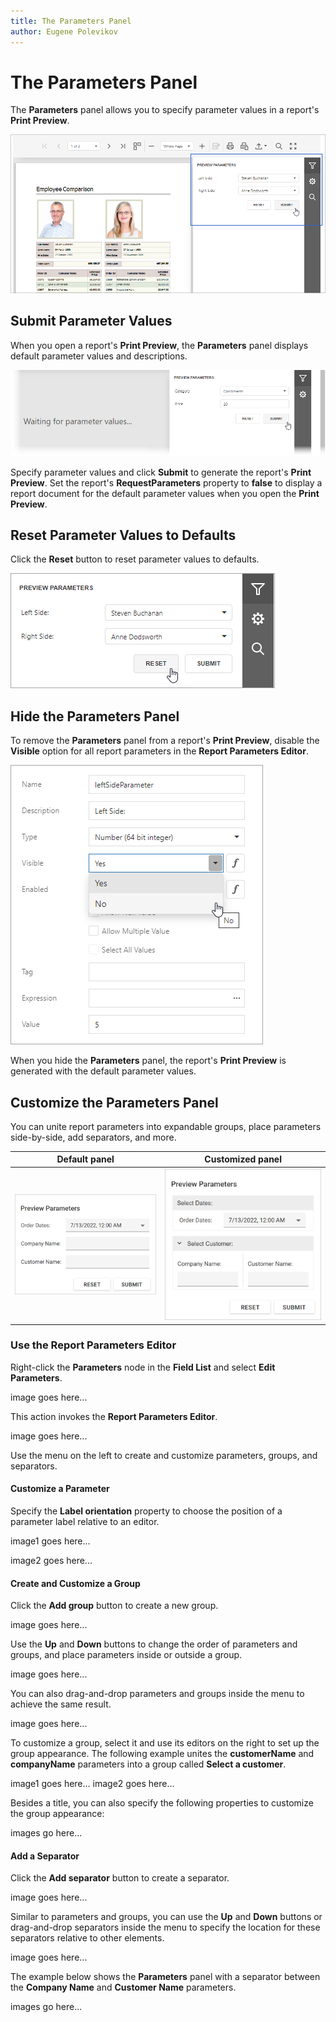 ```yaml
---
title: The Parameters Panel
author: Eugene Polevikov
---
```


# The Parameters Panel

The **Parameters** panel allows you to specify parameter values in a report's **Print Preview**.

![Use the Parameters panel to specify parameter values](../../../images/eurd-web-parameters-panel.png)

## Submit Parameter Values

When you open a report's **Print Preview**, the **Parameters** panel displays default parameter values and descriptions.

![Parameters panel, "Waiting for parameter values" message](../../../images/parameters-panel-waiting-for-parameter-values-message.png)

Specify parameter values and click **Submit** to generate the report's **Print Preview**. Set the report's **RequestParameters** property to **false** to display a report document for the default parameter values when you open the **Print Preview**.

## Reset Parameter Values to Defaults

Click the **Reset** button to reset parameter values to defaults. 

![Reset parameter values to defaults](../../../images/parameters-panel-reset-values-to-defaults.png)

## Hide the Parameters Panel

To remove the **Parameters** panel from a report's **Print Preview**, disable the **Visible** option for all report parameters in the **Report Parameters Editor**.

![Hide a parameter from the Parameters panel](../../../images/hide-parameter-from-parameters-panel.png)

When you hide the **Parameters** panel, the report's **Print Preview** is generated with the default parameter values.

## Customize the Parameters Panel

You can unite report parameters into expandable groups, place parameters side-by-side, add separators, and more.

| Default panel | Customized panel |
| ----------- | ----------- |
| ![](../../../images/default-parameters-panel-1.png) | ![](../../../images/customized-parameters-panel-1.png) |

### Use the Report Parameters Editor

Right-click the **Parameters** node in the **Field List** and select **Edit Parameters**.

image goes here...

This action invokes the **Report Parameters Editor**.

image goes here...

Use the menu on the left to create and customize parameters, groups, and separators.

#### Customize a Parameter

Specify the **Label orientation** property to choose the position of a parameter label relative to an editor.

image1 goes here...

image2 goes here...

#### Create and Customize a Group

Click the **Add group** button to create a new group.

image goes here...

Use the **Up** and **Down** buttons to change the order of parameters and groups, and place parameters inside or outside a group.

image goes here...

You can also drag-and-drop parameters and groups inside the menu to achieve the same result.

image goes here...

To customize a group, select it and use its editors on the right to set up the group appearance. The following example unites the **customerName** and **companyName** parameters into a group called **Select a customer**.

image1 goes here...
image2 goes here...

Besides a title, you can also specify the following properties to customize the group appearance:

images go here...

#### Add a Separator

Click the **Add separator** button to create a separator.

image goes here...

Similar to parameters and groups, you can use the **Up** and **Down** buttons or drag-and-drop separators inside the menu to specify the location for these separators relative to other elements.

image goes here...

The example below shows the **Parameters** panel with a separator between the **Company Name** and **Customer Name** parameters.

images go here...